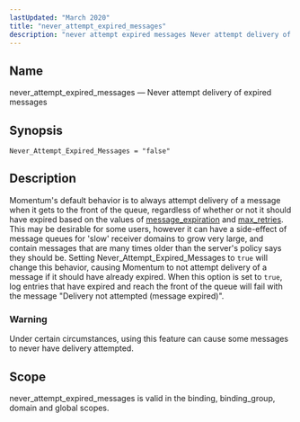 ```yaml
---
lastUpdated: "March 2020"
title: "never_attempt_expired_messages"
description: "never attempt expired messages Never attempt delivery of expired messages Never Attempt Expired Messages false Momentum's default behavior is to always attempt delivery of a message when it gets to the front of the queue regardless of whether or not it should have expired based on the values of message..."
---
```


<a name="conf.ref.never_attempt_expired_messages"></a> 
## Name

never_attempt_expired_messages — Never attempt delivery of expired messages

## Synopsis

`Never_Attempt_Expired_Messages = "false"`

<a name="idp25525344"></a> 
## Description

Momentum's default behavior is to always attempt delivery of a message when it gets to the front of the queue, regardless of whether or not it should have expired based on the values of [message_expiration](/momentum/4/config/ref-message-expiration) and [max_retries](/momentum/4/config/ref-max-retries). This may be desirable for some users, however it can have a side-effect of message queues for 'slow' receiver domains to grow very large, and contain messages that are many times older than the server's policy says they should be. Setting Never_Attempt_Expired_Messages to `true` will change this behavior, causing Momentum to not attempt delivery of a message if it should have already expired. When this option is set to `true`, log entries that have expired and reach the front of the queue will fail with the message "Delivery not attempted (message expired)".

### Warning

Under certain circumstances, using this feature can cause some messages to never have delivery attempted.

<a name="idp25530944"></a> 
## Scope

never_attempt_expired_messages is valid in the binding, binding_group, domain and global scopes.